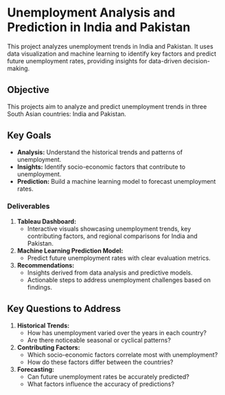 # Unemployment Analysis and Prediction in India and Pakistan

This project analyzes unemployment trends in India and Pakistan. It uses data visualization and machine learning to identify key factors and predict future unemployment rates, providing insights for data-driven decision-making.

## Objective

This projects aim to analyze and predict unemployment trends in three South Asian countries: India and Pakistan.

## Key Goals

- **Analysis:** Understand the historical trends and patterns of unemployment.
- **Insights:** Identify socio-economic factors that contribute to unemployment.
- **Prediction:** Build a machine learning model to forecast unemployment rates.

### Deliverables

1. **Tableau Dashboard:**
   - Interactive visuals showcasing unemployment trends, key contributing factors, and regional comparisons for India and Pakistan.
2. **Machine Learning Prediction Model:**
   - Predict future unemployment rates with clear evaluation metrics.
3. **Recommendations:**
   - Insights derived from data analysis and predictive models.
   - Actionable steps to address unemployment challenges based on findings.

## Key Questions to Address

1. **Historical Trends:**
   - How has unemployment varied over the years in each country?
   - Are there noticeable seasonal or cyclical patterns?
2. **Contributing Factors:**
   - Which socio-economic factors correlate most with unemployment?
   - How do these factors differ between the countries?
3. **Forecasting:**
   - Can future unemployment rates be accurately predicted?
   - What factors influence the accuracy of predictions?
